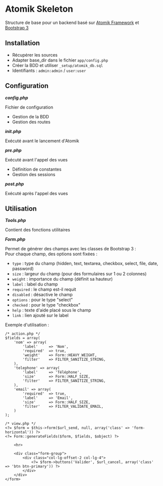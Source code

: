 Atomik Skeleton
===============
Structure de base pour un backend basé sur [Atomik Framework](http://atomikframework.com/) et [Bootstrap 3](getbootstrap.com)

Installation
------------
- Récupérer les sources
- Adapter base_dir dans le fichier `app/config.php`
- Créer la BDD et utiliser `_setup/atomik_db.sql`
- Identifiants : `admin:admin` / `user:user`

Configuration
-------------
***config.php***

Fichier de configuration
- Gestion de la BDD
- Gestion des routes

***init.php***

Exécuté avant le lancement d'Atomik

***pre.php***

Exécuté avant l'appel des vues
- Définition de constantes
- Gestion des sessions

***post.php***

Exécuté après l'appel des vues

Utilisation
-----------
***Tools.php***

Contient des fonctions utilitaires

***Form.php***

Permet de générer des champs avec les classes de Bootstrap 3 : <br>
Pour chaque champ, des options sont fixées :<br>
- `type`     : type du champ (hidden, text, textarea, checkbox, select, file, date, password)
- `size`     : largeur du champ (pour des formulaires sur 1 ou 2 colonnes)
- `weight`   : importance du champ (définit sa hauteur)
- `label`    : label du champ
- `required` : le champ est-il requit
- `disabled` : désactive le champ
- `options`  : pour le type "select"
- `checked`  : pour le type "checkbox"
- `help`     : texte d'aide placé sous le champ
- `link`     : lien ajouté sur le label 

Exemple d'utilisation :
```
/* action.php */
$fields = array(
    'nom' => array(
        'label'     => 'Nom',
        'required'  => true,
        'weight'    => Form::HEAVY_WEIGHT,
        'filter'    => FILTER_SANITIZE_STRING,
    ),
    'telephone' => array(
        'label'     => 'Téléphone',
        'size'	   	=> Form::HALF_SIZE,
        'filter'    => FILTER_SANITIZE_STRING,
    ),
    'email' => array(
        'required'  => true,
      	'label'     => 'Email',
        'size'	    => Form::HALF_SIZE,
        'filter'    => FILTER_VALIDATE_EMAIL,
    )
);
```
```
/* view.php */
<?= $form = $this->form($url_send, null, array('class' => 'form-horizontal')) ?>
<?= Form::generateFields($form, $fields, $object) ?>

	<hr>
	
	<div class="form-group">
		<div class="col-lg-offset-2 col-lg-4">
			<?= $form->buttons('Valider', $url_cancel, array('class' => 'btn btn-primary')) ?>
		</div>
	</div>
</form>
```
